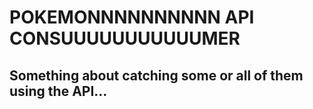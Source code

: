 # POKEMONNNNNNNNNN API CONSUUUUUUUUUUUMER
## Something about catching some or all of them using the API...